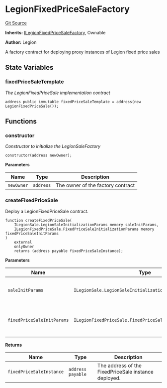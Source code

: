 # LegionFixedPriceSaleFactory
[Git Source](https://github.com/Legion-Team/evm-contracts/blob/a0becaf0413338ea78e3b0a0ce4527f7e1695849/src/factories/LegionFixedPriceSaleFactory.sol)

**Inherits:**
[ILegionFixedPriceSaleFactory](/src/interfaces/factories/ILegionFixedPriceSaleFactory.sol/interface.ILegionFixedPriceSaleFactory.md), Ownable

**Author:**
Legion

A factory contract for deploying proxy instances of Legion fixed price sales


## State Variables
### fixedPriceSaleTemplate
*The LegionFixedPriceSale implementation contract*


```solidity
address public immutable fixedPriceSaleTemplate = address(new LegionFixedPriceSale());
```


## Functions
### constructor

*Constructor to initialize the LegionSaleFactory*


```solidity
constructor(address newOwner);
```
**Parameters**

|Name|Type|Description|
|----|----|-----------|
|`newOwner`|`address`|The owner of the factory contract|


### createFixedPriceSale

Deploy a LegionFixedPriceSale contract.


```solidity
function createFixedPriceSale(
    ILegionSale.LegionSaleInitializationParams memory saleInitParams,
    ILegionFixedPriceSale.FixedPriceSaleInitializationParams memory fixedPriceSaleInitParams
)
    external
    onlyOwner
    returns (address payable fixedPriceSaleInstance);
```
**Parameters**

|Name|Type|Description|
|----|----|-----------|
|`saleInitParams`|`ILegionSale.LegionSaleInitializationParams`|The Legion sale initialization parameters.|
|`fixedPriceSaleInitParams`|`ILegionFixedPriceSale.FixedPriceSaleInitializationParams`|The fixed price sale specific initialization parameters.|

**Returns**

|Name|Type|Description|
|----|----|-----------|
|`fixedPriceSaleInstance`|`address payable`|The address of the FixedPriceSale instance deployed.|


